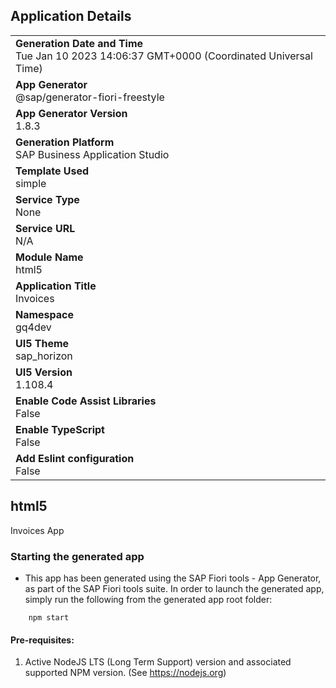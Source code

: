 ## Application Details
|               |
| ------------- |
|**Generation Date and Time**<br>Tue Jan 10 2023 14:06:37 GMT+0000 (Coordinated Universal Time)|
|**App Generator**<br>@sap/generator-fiori-freestyle|
|**App Generator Version**<br>1.8.3|
|**Generation Platform**<br>SAP Business Application Studio|
|**Template Used**<br>simple|
|**Service Type**<br>None|
|**Service URL**<br>N/A
|**Module Name**<br>html5|
|**Application Title**<br>Invoices|
|**Namespace**<br>gq4dev|
|**UI5 Theme**<br>sap_horizon|
|**UI5 Version**<br>1.108.4|
|**Enable Code Assist Libraries**<br>False|
|**Enable TypeScript**<br>False|
|**Add Eslint configuration**<br>False|

## html5

Invoices App

### Starting the generated app

-   This app has been generated using the SAP Fiori tools - App Generator, as part of the SAP Fiori tools suite.  In order to launch the generated app, simply run the following from the generated app root folder:

```
    npm start
```

#### Pre-requisites:

1. Active NodeJS LTS (Long Term Support) version and associated supported NPM version.  (See https://nodejs.org)


